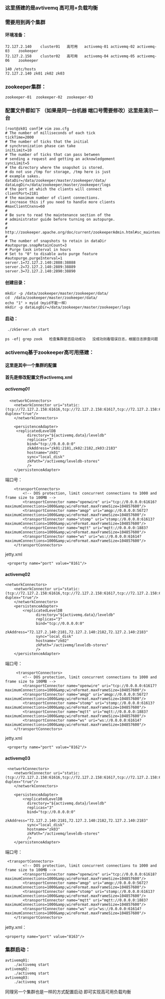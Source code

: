 ### 这里搭建的是avtivemq  高可用+负载均衡   
### 需要用到两个集群  
#### 环境准备：
    72.127.2.140    cluster01   高可用   activemq-01 activemq-02 activemq-03    zookeeper
    72.127.2.158    cluster02   高可用   activemq-04 activemq-05 activemq-06    zookeeper
      
    140 /etc/hosts
    72.127.2.140 zk01 zk02 zk03


### zookeeper集群：
    zookeeper-01  zookeeper-02  zookeeper-03

### 配置文件都如下 （如果是同一台机器  端口号需要修改）这里是演示一台
    [root@zk01 conf]# vim zoo.cfg 
    # The number of milliseconds of each tick
    tickTime=2000
    # The number of ticks that the initial 
    # synchronization phase can take
    initLimit=10
    # The number of ticks that can pass between 
    # sending a request and getting an acknowledgement
    syncLimit=5
    # the directory where the snapshot is stored.
    # do not use /tmp for storage, /tmp here is just 
    # example sakes.
    dataDir=/data/zookeeper/master/zookeeper/data/
    dataLogDir=/data/zookeeper/master/zookeeper/logs
    # the port at which the clients will connect
    clientPort=2181
    # the maximum number of client connections.
    # increase this if you need to handle more clients
    #maxClientCnxns=60
    #
    # Be sure to read the maintenance section of the 
    # administrator guide before turning on autopurge.
    #
    # http://zookeeper.apache.org/doc/current/zookeeperAdmin.html#sc_maintenance
    #
    # The number of snapshots to retain in dataDir
    #autopurge.snapRetainCount=3
    # Purge task interval in hours
    # Set to "0" to disable auto purge feature
    #autopurge.purgeInterval=1
    server.1=72.127.2.140:2888:38888
    server.2=72.127.2.140:2889:38889
    server.3=72.127.2.140:2890:38890

#### 创建目录：
    mkdir -p /data/zookeeper/master/zookeeper/data/
    cd  /data/zookeeper/master/zookeeper/data/
    echo "1" > myid（myid不能一样）
    mkdir -p dataLogDir=/data/zookeeper/master/zookeeper/logs

#### 启动：
     ./zkServer.sh start 
    
    ps -ef| grep zook   检查集群是否启动成功   没成功则看错误日志，根据日志排查问题

### activemq基于zookeeper高可用搭建：
#### 这里是其中一个集群的配置

#### 首先是修改配置文件activemq.xml 

##### activemq01   
      <networkConnectors>
        <networkConnector uri="static:(tcp://72.127.2.158:61616,tcp://72.127.2.158:61617,tcp://72.127.2.158:61618)" duplex="true"/>
        </networkConnectors>
       
        <persistenceAdapter>
         <replicatedLevelDB
              directory="${activemq.data}/leveldb"
              replicas="3"
              bind="tcp://0.0.0.0:0"
              zkAddress="zk01:2181,zk02:2182,zk03:2183"
              hostname="zk01"
              sync="local_disk"
              zkPath="/activemq/leveldb-stores"
              />
        </persistenceAdapter>
        
端口号：

        <transportConnectors>
            <!-- DOS protection, limit concurrent connections to 1000 and frame size to 100MB -->
            <transportConnector name="openwire" uri="tcp://0.0.0.0:61616?maximumConnections=1000&amp;wireFormat.maxFrameSize=104857600"/>
            <transportConnector name="amqp" uri="amqp://0.0.0.0:5672?maximumConnections=1000&amp;wireFormat.maxFrameSize=104857600"/>
            <transportConnector name="stomp" uri="stomp://0.0.0.0:61613?maximumConnections=1000&amp;wireFormat.maxFrameSize=104857600"/>
            <transportConnector name="mqtt" uri="mqtt://0.0.0.0:1883?maximumConnections=1000&amp;wireFormat.maxFrameSize=104857600"/>
            <transportConnector name="ws" uri="ws://0.0.0.0:61614?maximumConnections=1000&amp;wireFormat.maxFrameSize=104857600"/>
        </transportConnectors>

jetty.xml

     <property name="port" value="8161"/>
   
#### activemq02 
    <networkConnectors>
        <networkConnector uri="static:(tcp://72.127.2.158:61616,tcp://72.127.2.158:61617,tcp://72.127.2.158:61618)" duplex="true"/>
        </networkConnectors>
        <persistenceAdapter>
            <replicatedLevelDB
                  directory="${activemq.data}/leveldb"
                  replicas="3"
                  bind="tcp://0.0.0.0:0"
                  zkAddress="72.127.2.140:2181,72.127.2.140:2182,72.127.2.140:2183"
                  sync="local_disk"
                  hostname="zk02"
                  zkPath="/activemq/leveldb-stores"
                  />
        </persistenceAdapter>
        
端口号：  

         <transportConnectors>
            <!-- DOS protection, limit concurrent connections to 1000 and frame size to 100MB -->
            <transportConnector name="openwire" uri="tcp://0.0.0.0:61617?maximumConnections=1000&amp;wireFormat.maxFrameSize=104857600"/>
            <transportConnector name="amqp" uri="amqp://0.0.0.0:5672?maximumConnections=1000&amp;wireFormat.maxFrameSize=104857600"/>
            <transportConnector name="stomp" uri="stomp://0.0.0.0:61613?maximumConnections=1000&amp;wireFormat.maxFrameSize=104857600"/>
            <transportConnector name="mqtt" uri="mqtt://0.0.0.0:1883?maximumConnections=1000&amp;wireFormat.maxFrameSize=104857600"/>
            <transportConnector name="ws" uri="ws://0.0.0.0:61614?maximumConnections=1000&amp;wireFormat.maxFrameSize=104857600"/>
        </transportConnectors>
        
        
jetty.xml

     <property name="port" value="8162"/>
     
#### activemq03

     <networkConnectors>
        <networkConnector uri="static:(tcp://72.127.2.158:61616,tcp://72.127.2.158:61617,tcp://72.127.2.158:61618)" duplex="true"/>
        </networkConnectors>
      
        <persistenceAdapter>
            <replicatedLevelDB
              directory="${activemq.data}/leveldb"
              replicas="3"
              bind="tcp://0.0.0.0:0"
              zkAddress="72.127.2.140:2181,72.127.2.140:2182,72.127.2.140:2183"
              sync="local_disk"
              hostname="zk03"
              zkPath="/activemq/leveldb-stores"
              />
        </persistenceAdapter>


端口号：

     <transportConnectors>
            <!-- DOS protection, limit concurrent connections to 1000 and frame size to 100MB -->
            <transportConnector name="openwire" uri="tcp://0.0.0.0:61618?maximumConnections=1000&amp;wireFormat.maxFrameSize=104857600"/>
            <transportConnector name="amqp" uri="amqp://0.0.0.0:5672?maximumConnections=1000&amp;wireFormat.maxFrameSize=104857600"/>
            <transportConnector name="stomp" uri="stomp://0.0.0.0:61613?maximumConnections=1000&amp;wireFormat.maxFrameSize=104857600"/>
            <transportConnector name="mqtt" uri="mqtt://0.0.0.0:1883?maximumConnections=1000&amp;wireFormat.maxFrameSize=104857600"/>
            <transportConnector name="ws" uri="ws://0.0.0.0:61614?maximumConnections=1000&amp;wireFormat.maxFrameSize=104857600"/>
        </transportConnectors>

jetty.xml：

    <property name="port" value="8163"/>



### 集群启动：
    avtivemq01:
        ./activemq start
    avtivemq02:
        ./activemq start
    avtivemq03:
        ./activemq start


同理另一个集群也是一样的方式配置启动 即可实现高可用负载均衡